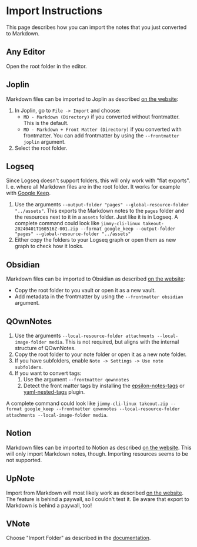 # Import Instructions

This page describes how you can import the notes that you just converted to Markdown.

## Any Editor

Open the root folder in the editor.

## Joplin

Markdown files can be imported to Joplin as described [on the website](https://joplinapp.org/help/apps/import_export/#importing-from-markdown-files):

1. In Joplin, go to `File -> Import` and choose:
    - `MD - Markdown (Directory)` if you converted without frontmatter. This is the default.
    - `MD - Markdown + Front Matter (Directory)` if you converted with frontmatter. You can add frontmatter by using the `--frontmatter joplin` argument.
2. Select the root folder.

## Logseq

Since Logseq doesn't support folders, this will only work with "flat exports". I. e. where all Markdown files are in the root folder. It works for example with [Google Keep](formats/google_keep.md).

1. Use the arguments `--output-folder "pages" --global-resource-folder "../assets"`. This exports the Markdown notes to the `pages` folder and the resources next to it in a `assets` folder. Just like it is in Logseq. A complete command could look like `jimmy-cli-linux takeout-20240401T160516Z-001.zip --format google_keep --output-folder "pages" --global-resource-folder "../assets"`
2. Either copy the folders to your Logseq graph or open them as new graph to check how it looks.

## Obsidian

Markdown files can be imported to Obsidian as described [on the website](https://help.obsidian.md/import/markdown):

- Copy the root folder to you vault or open it as a new vault.
- Add metadata in the frontmatter by using the `--frontmatter obsidian` argument.

## QOwnNotes

1. Use the arguments `--local-resource-folder attachments --local-image-folder media`. This is not required, but aligns with the internal structure of QOwnNotes.
2. Copy the root folder to your note folder or open it as a new note folder.
3. If you have subfolders, enable `Note -> Settings -> Use note subfolders`.
4. If you want to convert tags:
    1. Use the argument `--frontmatter qownnotes`
    2. Detect the front matter tags by installing the [epsilon-notes-tags](https://github.com/qownnotes/scripts/tree/master/epsilon-notes-tags) or [yaml-nested-tags](https://github.com/qownnotes/scripts/tree/master/yaml-nested-tags) plugin.

A complete command could look like `jimmy-cli-linux takeout.zip --format google_keep --frontmatter qownnotes --local-resource-folder attachments --local-image-folder media`.

## Notion

Markdown files can be imported to Notion as described [on the website](https://www.notion.so/help/import-data-into-notion). This will only import Markdown notes, though. Importing resources seems to be not supported.

## UpNote

Import from Markdown will most likely work as described [on the website](https://help.getupnote.com/import-export-share-and-print/import-content-to-upnote/import-from-markdown). The feature is behind a paywall, so I couldn't test it. Be aware that export to Markdown is behind a paywall, too!

## VNote

Choose "Import Folder" as described in the [documentation](https://vnote.readthedocs.io/en/latest/docs/en_us/docs/Users/Notes%20Management.html?#import-files-and-folders).
